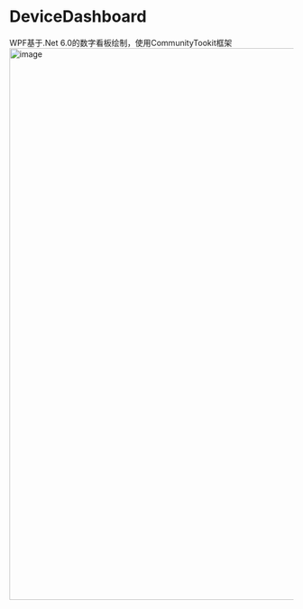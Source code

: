 # DeviceDashboard
WPF基于.Net 6.0的数字看板绘制，使用CommunityTookit框架
<img width="977" alt="image" src="https://github.com/dongfuxiang/DeviceDashboard/assets/160476861/be4badaf-4073-47d3-ad6b-e3327e97f9b7">
